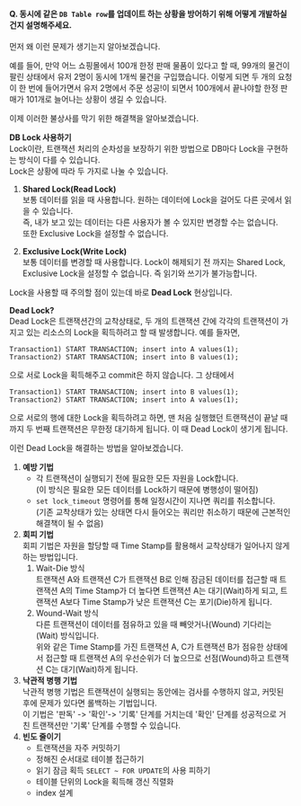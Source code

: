 #### Q. 동시에 같은 `DB Table row`를 업데이트 하는 상황을 방어하기 위해 어떻게 개발하실 건지 설명해주세요.   
먼저 왜 이런 문제가 생기는지 알아보겠습니다.   

예를 들어, 만약 어느 쇼핑몰에서 100개 한정 판매 물품이 있다고 할 때, 99개의 물건이 팔린 상태에서 유저 2명이 동시에 1개씩 물건을 구입했습니다. 이렇게 되면 두 개의 요청이 한 번에 들어가면서 유저 2명에서 주문 성공!이 되면서 100개에서 끝나야할 한정 판매가 101개로 늘어나는 상황이 생길 수 있습니다.   

이제 이러한 불상사를 막기 위한 해결책을 알아보겠습니다.   

**DB Lock 사용하기**   
Lock이란, 트랜잭션 처리의 순차성을 보장하기 위한 방법으로 DB마다 Lock을 구현하는 방식이 다를 수 있습니다.   
Lock은 상황에 따라 두 가지로 나눌 수 있습니다.   

1. **Shared Lock(Read Lock)**   
	보통 데이터를 읽을 때 사용합니다. 원하는 데이터에 Lock을 걸어도 다른 곳에서 읽을 수 있습니다.   
	즉, 내가 보고 있는 데이터는 다른 사용자가 볼 수 있지만 변경할 수는 없습니다.   
	또한 Exclusive Lock을 설정할 수 없습니다.

2. **Exclusive Lock(Write Lock)**  
	보통 데이터를 변경할 때 사용합니다. Lock이 해제되기 전 까지는 Shared Lock, Exclusive Lock을 설정할 수 없습니다. 즉 읽기와 쓰기가 불가능합니다.

Lock을 사용할 때 주의할 점이 있는데 바로 **Dead Lock** 현상입니다.   

**Dead Lock?**   
Dead Lock은 트랜잭션간의 교착상태로, 두 개의 트랜잭션 간에 각각의 트랜잭션이 가지고 있는 리소스의 Lock을 획득하려고 할 때 발생합니다. 예를 들자면, 
```
Transaction1) START TRANSACTION; insert into A values(1);
Transaction2) START TRANSACTION; insert into B values(1);
```
으로 서로 Lock을 획득해주고 commit은 하지 않습니다. 그 상태에서 
```
Transaction1) START TRANSACTION; insert into B values(1);
Transaction2) START TRANSACTION; insert into A values(1);
```
으로 서로의 행에 대한 Lock을 획득하려고 하면, 맨 처음 실행했던 트랜잭션이 끝날 때 까지 두 번째 트랜잭션은 무한정 대기하게 됩니다. 이 때 Dead Lock이 생기게 됩니다.   

이런 Dead Lock을 해결하는 방법을 알아보겠습니다.   

1. **예방 기법**
	- 각 트랜잭션이 실행되기 전에 필요한 모든 자원을 Lock합니다.   
		(이 방식은 필요한 모든 데이터를 Lock하기 때문에 병행성이 떨어짐)
	- `set lock_timeout` 명령어를 통해 일정시간이 지나면 쿼리를 취소합니다.   
		(기존 교착상태가 있는 상태면 다시 들어오는 쿼리만 취소하기 때문에 근본적인 해결책이 될 수 없음)
2. **회피 기법**   
	회피 기법은 자원을 할당할 때 Time Stamp를 활용해서 교착상태가 일어나지 않게 하는 방법입니다.
	1. Wait-Die 방식   
		트랜잭션 A와 트랜잭션 C가 트랜잭션 B로 인해 잠금된 데이터를 접근할 때 트랜잭션 A의 Time Stamp가 더 높다면 트랜잭션 A는 대기(Wait)하게 되고, 트랜잭션 A보다 Time Stamp가 낮은 트랜잭션 C는 포기(Die)하게 됩니다.
	2. Wound-Wait 방식   
		다른 트랜잭션이 데이터를 점유하고 있을 때 빼앗거나(Wound) 기다리는(Wait) 방식입니다.   
		위와 같은 Time Stamp를 가진 트랜잭션 A, C가 트랜잭션 B가 점유한 상태에서 접근할 때 트랜잭션 A의 우선순위가 더 높으므로 선점(Wound)하고 트랜잭션 C는 대기(Wait)하게 됩니다.
3. **낙관적 병행 기법**   
	낙관적 병행 기법은 트랜잭션이 실행되는 동안에는 검사를 수행하지 않고, 커밋된 후에 문제가 있다면 롤백하는 기법입니다.   
		이 기법은 '판독' -> '확인'-> '기록' 단계를 거치는데 '확인' 단계를 성공적으로 거친 트랜잭션만 '기록' 단계를 수행할 수 있습니다.
4. **빈도 줄이기**   
	- 트랜잭션을 자주 커밋하기
	- 정해진 순서대로 테이블 접근하기
	- 읽기 잠금 획득 `SELECT ~ FOR UPDATE`의 사용 피하기
	- 테이블 단위의 Lock을 획득해 갱신 직렬화
	- index 설계

